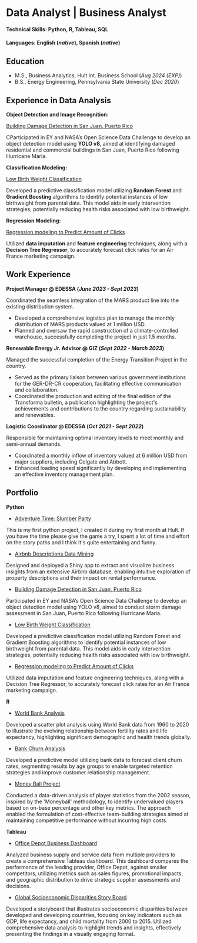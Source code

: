 # Data Analyst | Business Analyst

#### Technical Skills: Python, R, Tableau, SQL

#### Languages: English (_native_), Spanish (_native_)

## Education
- M.S., Business Analytics, Hult Int. Business School (_Aug 2024 (EXP)_)								       		
- B.S., Energy Engineering, Pennsylvania State University (_Dec 2020_)	 			        		
  
## Experience in Data Analysis
**Object Detection and Image Recognition:**

[Building Damage Detection in San Juan, Puerto Rico](https://github.com/Juanmanumango/juanmanumango.github.io/blob/main/portfolio/python/building_damage_detection_in_san_juan_puerto_rico.ipynb)

CParticipated in EY and NASA’s Open Science Data Challenge to develop an object detection model using **YOLO v8**, aimed at identifying damaged residential and commercial buildings in San Juan, Puerto Rico following Hurricane Maria.  

**Classification Modeling:**

[Low Birth Weight Classification](https://github.com/Juanmanumango/juanmanumango.github.io/blob/main/portfolio/python/low_birthweight_classification.ipynb)

Developed a predictive classification model utilizing **Random Forest** and **Gradient Boosting** algorithms to identify potential instances of low birthweight from parental data. This model aids in early intervention strategies, potentially reducing health risks associated with low birthweight.

**Regression Modeling:**

[Regression modeling to Predict Amount of Clicks](https://github.com/juanmendezportet/data_analyst.github.io/blob/main/portfolio/python/regression_model_clicks_predictions.ipynb)

Utilized **data imputation** and **feature engineering** techniques, along with a **Decision Tree Regressor**, to accurately forecast click rates for an Air France marketing campaign. 

## Work Experience
**Project Manager @ EDESSA (_June 2023 - Sept 2023_)**

Coordinated the seamless integration of the MARS product line into the existing distribution system.
- Developed a comprehensive logistics plan to manage the monthly distribution of MARS products valued at 1 million USD.
- Planned and oversaw the rapid construction of a climate-controlled warehouse, successfully completing the project in just 1.5 months.

**Renewable Energy Jr. Advisor @ GIZ (_Sept 2022 - March 2023_)**

Managed the successful completion of the Energy Transition Project in the country.
- Served as the primary liaison between various government institutions for the GER-DR-CR cooperation, facilitating effective communication and collaboration.
- Coordinated the production and editing of the final edition of the Transforma bulletin, a publication highlighting the project's achievements and contributions to the country regarding sustainability and renewables.

**Logistic Coordinator @ EDESSA (_Oct 2021 - Sept 2022_)**

Responsible for maintaining optimal inventory levels to meet monthly and semi-annual demands.
- Coordinated a monthly inflow of inventory valued at 6 million USD from major suppliers, including Colgate and Abbott.
- Enhanced loading speed significantly by developing and implementing an effective inventory management plan.

## Portfolio
**Python**
- [Adventure Time: Slumber Party](https://github.com/Juanmanumango/juanmanumango.github.io/blob/main/portfolio/python/Adventure%20Time%3A%20Slumber%20Party.ipynb)
  
This is my first python project, I created it during my first month at Hult. If you have the time please give the game a try, I spent a lot of time and effort on the story paths and I think it's quite entertaining and funny.
- [Airbnb Descriptions Data Mining](Link)
  
Designed and deployed a Shiny app to extract and visualize business insights from an extensive Airbnb database, enabling intuitive exploration of property descriptions and their impact on rental performance. 
- [Building Damage Detection in San Juan, Puerto Rico](https://github.com/Juanmanumango/juanmanumango.github.io/blob/main/portfolio/python/building_damage_detection_in_san_juan_puerto_rico.ipynb)

Participated in EY and NASA’s Open Science Data Challenge to develop an object detection model using YOLO v8, aimed to conduct storm damage assessment in San Juan, Puerto Rico following Hurricane Maria. 
- [Low Birth Weight Classification](https://github.com/Juanmanumango/juanmanumango.github.io/blob/main/portfolio/python/low_birthweight_classification.ipynb)

Developed a predictive classification model utilizing Random Forest and Gradient Boosting algorithms to identify potential instances of low birthweight from parental data. This model aids in early intervention strategies, potentially reducing health risks associated with low birthweight.
- [Regression modeling to Predict Amount of Clicks](https://github.com/juanmendezportet/data_analyst.github.io/blob/main/portfolio/python/regression_model_clicks_predictions.ipynb)

Utilized data imputation and feature engineering techniques, along with a Decision Tree Regressor, to accurately forecast click rates for an Air France marketing campaign. 

**R**
- [World Bank Analysis](https://github.com/juanmendezportet/data_analyst.github.io/blob/main/portfolio/R/Assignment%201%20(World%20Bank)%20COMPLETE.R)

Developed a scatter plot analysis using World Bank data from 1960 to 2020 to illustrate the evolving relationship between fertility rates and life expectancy, highlighting significant demographic and health trends globally. 
- [Bank Churn Analysis](https://github.com/juanmendezportet/data_analyst.github.io/blob/main/portfolio/R/A2.R)

Developed a predictive model utilizing bank data to forecast client churn rates, segmenting results by age groups to enable targeted retention strategies and improve customer relationship management.
- [Money Ball Project](https://github.com/juanmendezportet/data_analyst.github.io/blob/main/portfolio/R/A3%20FINAL.R)

Conducted a data-driven analysis of player statistics from the 2002 season, inspired by the 'Moneyball' methodology, to identify undervalued players based on on-base percentage and other key metrics. The approach enabled the formulation of cost-effective team-building strategies aimed at maintaining competitive performance without incurring high costs.

**Tableau**
- [Office Depot Business Dashboard](https://github.com/juanmendezportet/data_analyst.github.io/blob/main/portfolio/Tableau/A1%20Take%20Home%20Assessment%20Juan%20Mendez.twbx)

Analyzed business supply and service data from multiple providers to create a comprehensive Tableau dashboard. This dashboard compares the performance of the leading provider, Office Depot, against smaller competitors, utilizing metrics such as sales figures, promotional impacts, and geographic distribution to drive strategic supplier assessments and decisions.
- [Global Socioeconomic Disparities Story Board](https://github.com/juanmendezportet/data_analyst.github.io/blob/main/portfolio/Tableau/Population%20Analysis%20Presentation.twbx)

Developed a storyboard that illustrates socioeconomic disparities between developed and developing countries, focusing on key indicators such as GDP, life expectancy, and child mortality from 2000 to 2015. Utilized comprehensive data analysis to highlight trends and insights, effectively presenting the findings in a visually engaging format.


